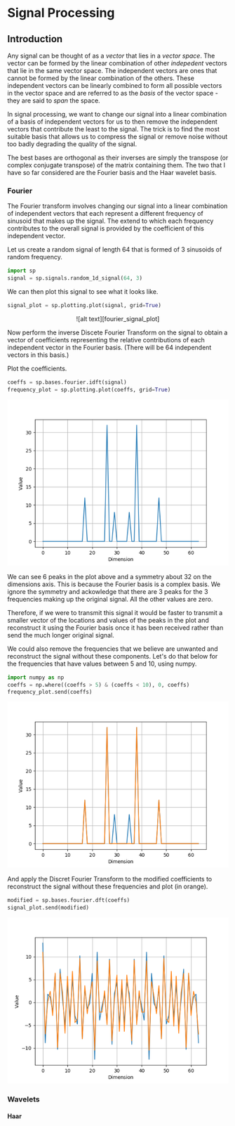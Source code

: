 # Signal Processing

## Introduction

Any signal can be thought of as a _vector_ that lies in a _vector space_.
The vector can be formed by the linear combination of other _indepedent_
vectors that lie in the same vector space. The independent vectors are
ones that cannot be formed by the linear combination of the others.
These independent vectors can be linearly combined to form all possible
vectors in the vector space and are referred to as the _basis_ of the
vector space - they are said to _span_ the space.

In signal processing, we want to change our signal into a linear
combination of a basis of independent vectors for us to then remove the
independent vectors that contribute the least to the signal. The trick
is to find the most suitable basis that allows us to compress the signal
or remove noise without too badly degrading the quality of the signal.

The best bases are orthogonal as their inverses are simply the transpose
(or complex conjugate transpose) of the matrix containing them. The two
that I have so far considered are the Fourier basis and the Haar wavelet
basis.

### Fourier

The Fourier transform involves changing our signal into a linear
combination of independent vectors that each represent a different
frequency of sinusoid that makes up the signal. The extend to which each
frequency contributes to the overall signal is provided by the coefficient
of this independent vector.

Let us create a random signal of length 64 that is formed of 3 sinusoids
of random frequency.

```python
import sp
signal = sp.signals.random_1d_signal(64, 3)
```

We can then plot this signal to see what it looks like.

```python
signal_plot = sp.plotting.plot(signal, grid=True)
```
<p align="center">
![alt text][fourier_signal_plot]
</p>

Now perform the inverse Discete Fourier Transform on the signal to obtain
a vector of coefficients representing the relative contributions of each
independent vector in the Fourier basis. (There will be 64 independent
vectors in this basis.)

Plot the coefficients.

```python
coeffs = sp.bases.fourier.idft(signal)
frequency_plot = sp.plotting.plot(coeffs, grid=True)
``` 

![alt text][fourier_frequency_plot]

We can see 6 peaks in the plot above and a symmetry about 32 on the 
dimensions axis. This is because the Fourier basis is a complex basis.
We ignore the symmetry and ackowledge that there are 3 peaks for the 3
frequencies making up the original signal. All the other values are
zero.

Therefore, if we were to transmit this signal it would be faster
to transmit a smaller vector of the locations and values of the peaks 
in the plot and reconstruct it using the Fourier basis once it has been
received rather than send the much longer original signal.

We could also remove the frequencies that we believe are unwanted and 
reconstruct the signal without these components. Let's do that below for
the frequencies that have values between 5 and 10, using numpy.

```python
import numpy as np
coeffs = np.where((coeffs > 5) & (coeffs < 10), 0, coeffs)
frequency_plot.send(coeffs)
```

![alt text][fourier_frequency_plot_attenuated]

And apply the Discret Fourier Transform to the modified coefficients to
reconstruct the signal without these frequencies and plot (in orange).

```python
modified = sp.bases.fourier.dft(coeffs)
signal_plot.send(modified)
```

![alt text][fourier_signal_plot_modified]


### Wavelets

#### Haar 


[fourier_signal_plot]: images/fourier_signal_plot.png "fourier_signal_plot"
[fourier_frequency_plot]: images/fourier_frequency_plot.png "fourier_frequency_plot"
[fourier_frequency_plot_attenuated]: images/fourier_frequency_plot_attenuated.png "fourier_frequency_plot_attenuated"
[fourier_signal_plot_modified]: images/fourier_signal_plot_modified.png "fourier_signal_plot_modified"